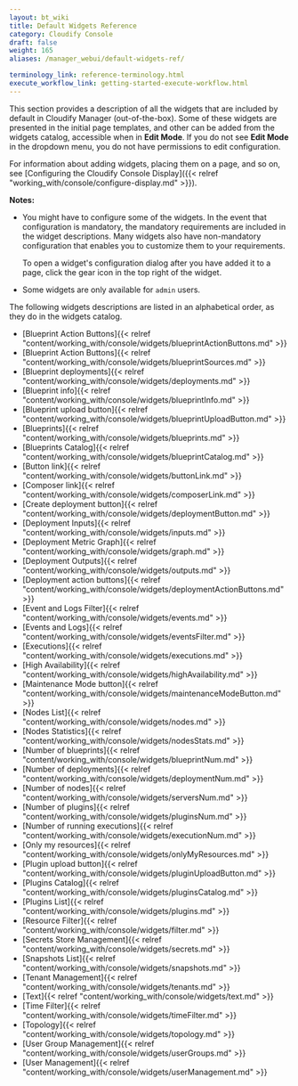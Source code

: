 ```yaml
---
layout: bt_wiki
title: Default Widgets Reference
category: Cloudify Console
draft: false
weight: 165
aliases: /manager_webui/default-widgets-ref/

terminology_link: reference-terminology.html
execute_workflow_link: getting-started-execute-workflow.html
---
```

This section provides a description of all the widgets that are included by default in Cloudify Manager (out-of-the-box). Some of these widgets are presented in the initial page templates, and other can be added from the widgets catalog, accessible when in **Edit Mode**.
If you do not see **Edit Mode** in the dropdown menu, you do not have permissions to edit configuration. 

For information about adding widgets, placing them on a page, and so on, see [Configuring the Cloudify Console Display]({{< relref "working_with/console/configure-display.md" >}}).

**Notes:**<br>

* You might have to configure some of the widgets. In the event that configuration is mandatory, the mandatory requirements are included in the widget descriptions. Many widgets also have non-mandatory configuration that enables you to customize them to your requirements.   

   To open a widget's configuration dialog after you have added it to a page, click the gear icon in the top right of the widget.

* Some widgets are only available for `admin` users. 

The following widgets descriptions are listed in an alphabetical order, as they do in the widgets catalog. 

* [Blueprint Action Buttons]{{< relref "content/working_with/console/widgets/blueprintActionButtons.md" >}}
* [Blueprint Action Buttons]{{< relref "content/working_with/console/widgets/blueprintSources.md" >}}
* [Blueprint deployments]{{< relref "content/working_with/console/widgets/deployments.md" >}}
* [Blueprint info]{{< relref "content/working_with/console/widgets/blueprintInfo.md" >}}
* [Blueprint upload button]{{< relref "content/working_with/console/widgets/blueprintUploadButton.md" >}}
* [Blueprints]{{< relref "content/working_with/console/widgets/blueprints.md" >}}
* [Blueprints Catalog]{{< relref "content/working_with/console/widgets/blueprintCatalog.md" >}}
* [Button link]{{< relref "content/working_with/console/widgets/buttonLink.md" >}}
* [Composer link]{{< relref "content/working_with/console/widgets/composerLink.md" >}}
* [Create deployment button]{{< relref "content/working_with/console/widgets/deploymentButton.md" >}}
* [Deployment Inputs]{{< relref "content/working_with/console/widgets/inputs.md" >}}
* [Deployment Metric Graph]{{< relref "content/working_with/console/widgets/graph.md" >}}
* [Deployment Outputs]{{< relref "content/working_with/console/widgets/outputs.md" >}}
* [Deployment action buttons]{{< relref "content/working_with/console/widgets/deploymentActionButtons.md" >}}
* [Event and Logs Filter]{{< relref "content/working_with/console/widgets/events.md" >}}
* [Events and Logs]{{< relref "content/working_with/console/widgets/eventsFilter.md" >}}
* [Executions]{{< relref "content/working_with/console/widgets/executions.md" >}}
* [High Availability]{{< relref "content/working_with/console/widgets/highAvailability.md" >}}
* [Maintenance Mode button]{{< relref "content/working_with/console/widgets/maintenanceModeButton.md" >}}
* [Nodes List]{{< relref "content/working_with/console/widgets/nodes.md" >}}
* [Nodes Statistics]{{< relref "content/working_with/console/widgets/nodesStats.md" >}}
* [Number of blueprints]{{< relref "content/working_with/console/widgets/blueprintNum.md" >}}
* [Number of deployments]{{< relref "content/working_with/console/widgets/deploymentNum.md" >}}
* [Number of nodes]{{< relref "content/working_with/console/widgets/serversNum.md" >}}
* [Number of plugins]{{< relref "content/working_with/console/widgets/pluginsNum.md" >}}
* [Number of running executions]{{< relref "content/working_with/console/widgets/executionNum.md" >}}
* [Only my resources]{{< relref "content/working_with/console/widgets/onlyMyResources.md" >}}
* [Plugin upload button]{{< relref "content/working_with/console/widgets/pluginUploadButton.md" >}}
* [Plugins Catalog]{{< relref "content/working_with/console/widgets/pluginsCatalog.md" >}}
* [Plugins List]{{< relref "content/working_with/console/widgets/plugins.md" >}}
* [Resource Filter]{{< relref "content/working_with/console/widgets/filter.md" >}}
* [Secrets Store Management]{{< relref "content/working_with/console/widgets/secrets.md" >}}
* [Snapshots List]{{< relref "content/working_with/console/widgets/snapshots.md" >}}
* [Tenant Management]{{< relref "content/working_with/console/widgets/tenants.md" >}}
* [Text]{{< relref "content/working_with/console/widgets/text.md" >}}
* [Time Filter]{{< relref "content/working_with/console/widgets/timeFilter.md" >}}
* [Topology]{{< relref "content/working_with/console/widgets/topology.md" >}}
* [User Group Management]{{< relref "content/working_with/console/widgets/userGroups.md" >}}
* [User Management]{{< relref "content/working_with/console/widgets/userManagement.md" >}}